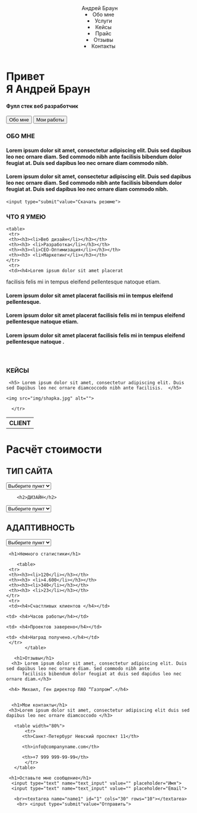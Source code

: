 <!DOCTYPE html>
<html lang="en">
<head>
    <meta charset="UTF-8">
    <title>Сергей Гордеев</title>
</head>

<body>
    
<header>
    <nav>
        <div class="logo">Андрей Браун</div>
        <div class="menu"><ui>
            <li>Обо мне</li>
            <li>Услуги</li>
            <li>Кейсы</li>
            <li>Прайс</li>
            <li>Отзывы</li>
            <li>Контакты</li>
        </ui></div>
    </nav>
</header>
    
<div class="main"><div class="title__container">
<h1>Привет <br>Я Андрей Браун</h1>
<h4>Фулл стек веб разработчик</h4>
<input type="submit"value="Обо мне">
<input type="submit"value="Мои работы">

</div>
</div>

</body>
  
<body>
    <h3>ОБО МНЕ</h3>
    
   <h4>Lorem ipsum dolor sit amet, consectetur adipiscing elit. Duis sed dapibus leo nec ornare diam. Sed commodo nibh ante
facilisis bibendum dolor feugiat at. Duis sed dapibus leo nec ornare diam commodo nibh.</h4>

<h4>Lorem ipsum dolor sit amet, consectetur adipiscing elit. Duis sed dapibus leo nec ornare diam. Sed commodo nibh ante
facilisis bibendum dolor feugiat at. Duis sed dapibus leo nec ornare diam commodo nibh.</h4> 
    
    <input type="submit"value="Скачать резюме">
    
</body>   
      


<h3>ЧТО Я УМЕЮ</h3>
 <div class="menu"><ui>
    
    <table>      
     <tr>
     <th><h3><li>Веб дизайн</li></h3></th>
     <th><h3> <li>Разработка</li></h3></th>
     <th><h3><li>CEO-Оптимизация</li></h3></th>
     <th><h3> <li>Маркетинг</li></h3></th>
    </tr>
     <tr>
     <td><h4>Lorem ipsum dolor sit amet placerat
facilisis felis mi in tempus eleifend
pellentesque natoque etiam. </h4></td>
    <td> <h4>Lorem ipsum dolor sit amet placerat
facilisis mi in tempus eleifend 
pellentesque.</h4></td>
    <td> <h4>Lorem ipsum dolor sit amet placerat
facilisis felis mi in tempus eleifend
pellentesque natoque etiam.</h4></td>
    <td> <h4>Lorem ipsum dolor sit amet placerat
facilisis felis mi in tempus eleifend
pellentesque natoque .</h4></td>
     </tr>      
           </table>
            
 <h3>КЕЙСЫ</h3>   
 
     <h5> Lorem ipsum dolor sit amet, consectetur adipiscing elit. Duis sed Dapibus leo nec ornare diamcoccodo nibh ante facilisis.  </h5>
   
    <img src="img/shapka.jpg" alt="">        
      
  <table>
      <tr>
        <th>CLIENT</th>
          
      </tr>
  </table>
   
   <h1>Расчёт стоимости</h1>
    <h2>ТИП САЙТА</h2>
<select name="option" id="вберите пункт">
     <option value="1">Выберите пункт</option> 
       <option value="2">2</option>
        <option value="3">3</option>
         <option value="4">4</option>
      </select> 
      
        <h2>ДИЗАЙН</h2>
<select name="option" id="вберите пункт">
     <option value="1">Выберите пункт</option> 
       <option value="2">2</option>
        <option value="3">3</option>
         <option value="4">4</option>
      </select> 
        <h2>АДАПТИВНОСТЬ</h2>
<select name="option" id="вберите пункт">
     <option value="1">Выберите пункт</option> 
       <option value="2">2</option>
        <option value="3">3</option>
         <option value="4">4</option>
      </select> 
      
      
     <h1>Немного статистики</h1>
      
        <table>      
     <tr>
     <th><h3><li>120</li></h3></th>
     <th><h3> <li>4.600</li></h3></th>
     <th><h3><li>340</li></h3></th>
     <th><h3> <li>23</li></h3></th>
    </tr>
     <tr>
     <td><h4>Счастливых клиентов </h4></td>
     
    <td> <h4>Часов работы</h4></td>
    
    <td> <h4>Проектов заверено</h4></td>
    
    <td> <h4>Наград получено.</h4></td>
     </tr>      
           </table>
       
       <h1>Отзывы</h1>
      <h3> Lorem ipsum dolor sit amet, consectetur adipiscing elit. Duis sed dapibus leo nec ornare diam. Sed commodo nibh ante
          facilisis bibendum dolor feugiat at duis sed dapidus leo nec ornare diam.</h3>
       
     <h4> Михаил, Ген директор ПАО “Газпром”.</h4>
      
      
      <h1>Мои контакты</h1>
     <h3>Lorem ipsum dolor sit amet, consectetur adipiscing elit duis sed dapibus leo nec ornare diamcoccodo </h3>
       
       <table width="80%">
           <tr>
          <th>Санкт-Петербург Невский проспект 11</th>
               
          <th>info@companyname.com</th>
          
          <th>+7 999 999-99-99</th>
           </tr>
       </table>
       
     <h1>Оставьте мне сообщение</h1>
      <input type="text" name="text_input" value="" placeholder="Имя">
      <input type="text" name="text_input" value="" placeholder="Email">

       <br><textarea name="name1" id="1" cols="30" rows="10"></textarea>
        <br> <input type="submit"value="Отправить">
        
        
</html>

